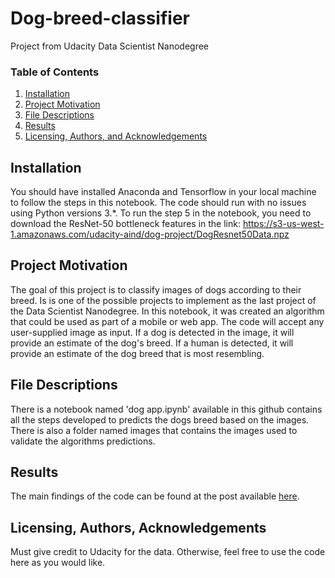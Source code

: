 # Dog-breed-classifier
Project from Udacity Data Scientist Nanodegree

### Table of Contents

1. [Installation](#installation)
2. [Project Motivation](#motivation)
3. [File Descriptions](#files)
4. [Results](#results)
5. [Licensing, Authors, and Acknowledgements](#licensing)

## Installation <a name="installation"></a>
You should have installed Anaconda and Tensorflow in your local machine to follow the steps in this notebook.  The code should run with no issues using Python versions 3.*. To run the step 5 in the notebook, you need to download the ResNet-50 bottleneck features in the link: https://s3-us-west-1.amazonaws.com/udacity-aind/dog-project/DogResnet50Data.npz

## Project Motivation<a name="motivation"></a>
The goal of this project is to classify images of dogs according to their breed. Is is one of the possible projects to implement as the last project of the Data Scientist Nanodegree. 
In this notebook, it was created an algorithm that could be used as part of a mobile or web app. The code will accept any user-supplied image as input. If a dog is detected in the image, it will provide an estimate of the dog's breed. If a human is detected, it will provide an estimate of the dog breed that is most resembling. 


## File Descriptions <a name="files"></a>

There is a notebook named 'dog app.ipynb' available in this github contains all the steps developed to predicts the dogs breed based on the images. There is also a folder named images that contains the images used to validate the algorithms predictions.

## Results<a name="results"></a>

The main findings of the code can be found at the post available [here](https://eduardorvduarte.medium.com/using-data-science-to-understand-the-price-gap-of-airbnb-accommodations-in-rio-de-janeiro-33058a86c15f).

## Licensing, Authors, Acknowledgements<a name="licensing"></a>

Must give credit to Udacity for the data.  Otherwise, feel free to use the code here as you would like. 
